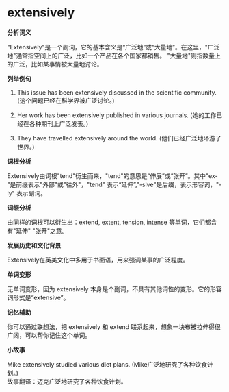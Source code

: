 # extensively

**分析词义**

  

"Extensively"是一个副词，它的基本含义是“广泛地”或“大量地”。在这里，"广泛地"通常指空间上的广泛，比如一个产品在各个国家都销售。 "大量地"则指数量上的广泛，比如某事情被大量地讨论。

  

**列举例句**

  

1.  This issue has been extensively discussed in the scientific community. (这个问题已经在科学界被广泛讨论。)
    
      
    
2.  Her work has been extensively published in various journals. (她的工作已经在各种期刊上广泛发表。)
    
      
    
3.  They have travelled extensively around the world. (他们已经广泛地环游了世界。)
    
      
    

  

**词根分析**

  

Extensively由词根"tend"衍生而来，"tend"的意思是“伸展”或“张开”。其中"ex-"是前缀表示"外部"或"往外"，"tend" 表示“延伸”,"-sive"是后缀，表示形容词，"-ly" 表示副词。

  

**词缀分析**

  

由同样的词根可以衍生出：extend, extent, tension, intense 等单词，它们都含有"延伸" "张开"之意。

  

**发展历史和文化背景**

  

Extensively在英美文化中多用于书面语，用来强调某事的广泛程度。

  

**单词变形**

  

无单词变形，因为 extensively 本身是个副词，不具有其他词性的变形。它的形容词形式是“extensive”。

  

**记忆辅助**

  

你可以通过联想法，把 extensively 和 extend 联系起来，想象一块布被拉伸得很广阔，可以帮你记住这个单词。

  

**小故事**

  

Mike extensively studied various diet plans. (Mike广泛地研究了各种饮食计划。)  
故事翻译：迈克广泛地研究了各种饮食计划。
